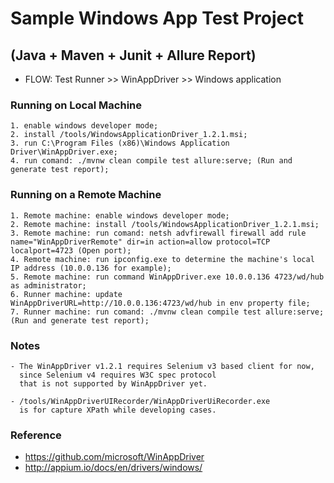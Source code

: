 # Sample Windows App Test Project

## (Java + Maven + Junit + Allure Report)

- FLOW: Test Runner >> WinAppDriver  >> Windows application

### Running on Local Machine

~~~Text
1. enable windows developer mode;
2. install /tools/WindowsApplicationDriver_1.2.1.msi;
3. run C:\Program Files (x86)\Windows Application Driver\WinAppDriver.exe;
4. run comand: ./mvnw clean compile test allure:serve; (Run and generate test report);
~~~

### Running on a Remote Machine

~~~Text
1. Remote machine: enable windows developer mode;
2. Remote machine: install /tools/WindowsApplicationDriver_1.2.1.msi;
3. Remote machine: run comand: netsh advfirewall firewall add rule name="WinAppDriverRemote" dir=in action=allow protocol=TCP localport=4723 (Open port);
4. Remote machine: run ipconfig.exe to determine the machine's local IP address (10.0.0.136 for example);
5. Remote machine: run command WinAppDriver.exe 10.0.0.136 4723/wd/hub as administrator;
6. Runner machine: update WinAppDriverURL=http://10.0.0.136:4723/wd/hub in env property file;
7. Runner machine: run comand: ./mvnw clean compile test allure:serve; (Run and generate test report);
~~~

### Notes

~~~Text
- The WinAppDriver v1.2.1 requires Selenium v3 based client for now,
  since Selenium v4 requires W3C spec protocol
  that is not supported by WinAppDriver yet.

- /tools/WinAppDriverUIRecorder/WinAppDriverUiRecorder.exe
  is for capture XPath while developing cases.
~~~

### Reference

- <https://github.com/microsoft/WinAppDriver>
- <http://appium.io/docs/en/drivers/windows/>
